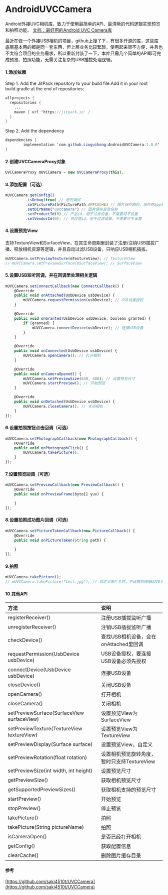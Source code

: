 # AndroidUVCCamera
Android外接UVC相机库，致力于使用最简单的API、最清晰的代码逻辑实现预览和拍照功能。
[文档：最好用的Android UVC Camera库](https://blog.csdn.net/u011630465/article/details/86511258)

最近在做一个外接USB相机的项目，github上搜了下，有很多开源的库，这些库底层基本用的都是同一套东西，但上层业务比较繁琐，使用起来很不方便，并且也不太符合项目的业务需求，所以重新封装了一下，本库只需几个简单的API即可完成预览、拍照功能，无需关注复杂的USB插拔处理逻辑。
#### 1.添加依赖
Step 1. Add the JitPack repository to your build file.Add it in your root build.gradle at the end of repositories:
```java
allprojects {
  repositories {
    ...
    maven { url 'https://jitpack.io' }
  }
}
```
Step 2. Add the dependency
```java
dependencies {
        implementation 'com.github.Liuguihong:AndroidUVCCamera:1.0.0'
}
```
#### 2.创建UVCCameraProxy对象
```javascript
UVCCameraProxy mUVCCamera = new UVCCameraProxy(this);
```
#### 3.添加配置（可选）
```javascript
mUVCCamera.getConfig()
         .isDebug(true) // 是否调试
         .setPicturePath(PicturePath.APPCACHE) // 图片保存路径，保存在app缓存还是sd卡
         .setDirName("uvccamera") // 图片保存目录名称
         .setProductId(0) // 产品id，用于过滤设备，不需要可不设置
         .setVendorId(0); // 供应商id，用于过滤设备，不需要可不设置
```
#### 4.设置预览View
支持TextureView和SurfaceView，在其生命周期里封装了注册/注销USB插拔广播、释放相机资源等逻辑，并且自动过滤USB设备，只响应USB相机插拔。
```javascript
mUVCCamera.setPreviewTexture(mTextureView); // TextureView
// mUVCCamera.setPreviewSurface(mSurfaceView); // SurfaceView
```
#### 5.设置USB监听回调，并在回调里处理相关逻辑
```javascript
mUVCCamera.setConnectCallback(new ConnectCallback() {
    @Override
    public void onAttached(UsbDevice usbDevice) {
        mUVCCamera.requestPermission(usbDevice); // USB设备授权
    }

    @Override
    public void onGranted(UsbDevice usbDevice, boolean granted) {
        if (granted) {
            mUVCCamera.connectDevice(usbDevice); // 连接USB设备
        }
    }

    @Override
    public void onConnected(UsbDevice usbDevice) {
        mUVCCamera.openCamera(); // 打开相机
    }

    @Override
    public void onCameraOpened() {
        mUVCCamera.setPreviewSize(640, 480); // 设置预览尺寸
        mUVCCamera.startPreview(); // 开始预览
    }

    @Override
    public void onDetached(UsbDevice usbDevice) {
        mUVCCamera.closeCamera(); // 关闭相机
    }
});
```
#### 6.设置拍照按钮点击回调（可选）
```javascript
mUVCCamera.setPhotographCallback(new PhotographCallback() {
    @Override
    public void onPhotographClick() {
        mUVCCamera.takePicture();
    }
});
```
#### 7.设置预览回调（可选）
```javascript
mUVCCamera.setPreviewCallback(new PreviewCallback() {
    @Override
    public void onPreviewFrame(byte[] yuv) {

    }
});
```
#### 8.设置拍照成功图片回调（可选）
```javascript
mUVCCamera.setPictureTakenCallback(new PictureCallback() {
    @Override
    public void onPictureTaken(String path) {
    
    }
});
```
#### 9.拍照
```javascript
mUVCCamera.takePicture();
// mUVCCamera.takePicture("test.jpg"); // 自定义图片名称，不设置则根据UUID自动保存
```
#### 10.其他API
|方法|说明|
|:-------------|:-------------|
|registerReceiver()|注册USB插拔监听广播|
|unregisterReceiver()|注销USB插拔监听广播|
|checkDevice()|查找USB相机设备，会在onAttached里回调|
|requestPermission(UsbDevice usbDevice)|USB设备授权，要连接USB设备必须先授权|
|connectDevice(UsbDevice usbDevice)|连接USB设备|
|closeDevice()|关闭USB设备|
|openCamera()|打开相机|
|closeCamera()|关闭相机|
|setPreviewSurface(SurfaceView surfaceView)|设置预览View为SurfaceView|
|setPreviewTexture(TextureView textureView)|设置预览View为TextureView|
|setPreviewDisplay(Surface surface)|设置预览View，自定义|
|setPreviewRotation(float rotation)|设置相机预览旋转角度，暂时只支持TextureView|
|setPreviewSize(int width, int height)|设置预览尺寸|
|getPreviewSize()|获取相机预览尺寸|
|getSupportedPreviewSizes()|获取相机支持的预览尺寸|
|startPreview()|开始预览|
|stopPreview()|停止预览|
|takePicture()|拍照|
|takePicture(String pictureName)|拍照|
|isCameraOpen()|是否已经打开相机|
|getConfig()|获取配置信息|
|clearCache()|删除图片缓存目录|
#### 参考
 [https://github.com/saki4510t/UVCCamera](https://github.com/saki4510t/UVCCamera)

